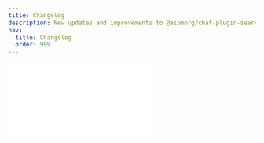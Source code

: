 ```yaml
---
title: Changelog
description: New updates and improvements to @aipmorg/chat-plugin-search-engine
nav:
  title: Changelog
  order: 999
---
```


<embed src="../CHANGELOG.md"></embed>
